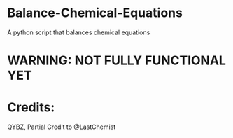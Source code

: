 # Balance-Chemical-Equations
A python script that balances chemical equations
# WARNING: NOT FULLY FUNCTIONAL YET

# Credits:
QYBZ, Partial Credit to @LastChemist
